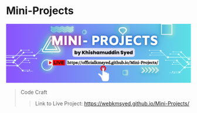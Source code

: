 # Mini-Projects
[![Tux, the Linux mascot](/assets/flyer.png)](https://officialkmsyed.github.io/Mini-Projects/)
> Code Craft
>
> > Link to Live Project:
> > <https://webkmsyed.github.io/Mini-Projects/>

